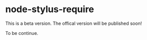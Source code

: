 # node-stylus-require

This is a beta version. The offical version will be published soon!

To be continue.